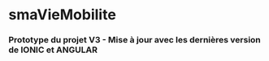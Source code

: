 # smaVieMobilite
### Prototype du projet V3 - Mise à jour avec les dernières version de IONIC et ANGULAR
